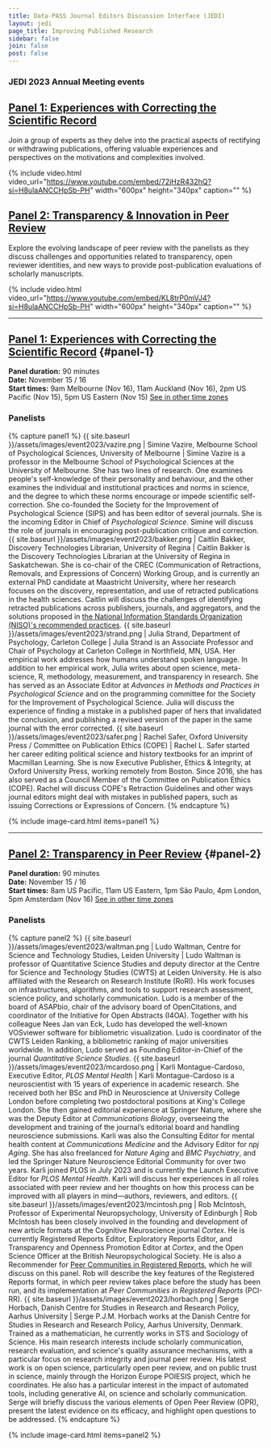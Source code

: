 ```yaml
---
title: Data-PASS Journal Editors Discussion Interface (JEDI)
layout: jedi
page_title: Improving Published Research
sidebar: false
join: false
post: false
---
```


### JEDI 2023 Annual Meeting events


## [Panel 1: Experiences with Correcting the Scientific Record](#panel-1)
  Join a group of experts as they delve into the practical aspects of rectifying or withdrawing publications, offering valuable experiences and perspectives on the motivations and complexities involved.

{% include video.html video_url="https://www.youtube.com/embed/72jHzR432hQ?si=H8ulaANCCHpSb-PH" width="600px" height="340px" caption="" %}

## [Panel 2: Transparency & Innovation in Peer Review](#panel-2)
  Explore the evolving landscape of peer review with the panelists as they discuss challenges and opportunities related to transparency, open reviewer identities, and new ways to provide post-publication evaluations of scholarly manuscripts.


  {% include video.html video_url="https://www.youtube.com/embed/KL8trP0mVJ4?si=H8ulaANCCHpSb-PH" width="600px" height="340px" caption="" %}

---

## [Panel 1: Experiences with Correcting the Scientific Record](https://www.youtube.com/watch?v=72jHzR432hQ) {#panel-1}
**Panel duration:** 90 minutes  
**Date:** November 15 / 16  
**Start times:** 9am Melbourne (Nov 16), 11am Auckland (Nov 16), 2pm US Pacific (Nov 15), 5pm US Eastern (Nov 15) [See in other time zones](https://savvytime.com/converter/australia-melbourne-to-new-zealand-auckland-ca-los-angeles-il-chicago-ny-new-york-city/nov-16-2023/9am)


### Panelists

{% capture panel1 %}
{{ site.baseurl }}/assets/images/event2023/vazire.png | Simine Vazire, Melbourne School of Psychological Sciences, University of Melbourne | Simine Vazire is a professor in the Melbourne School of Psychological Sciences at the University of Melbourne. She has two lines of research. One examines people's self-knowledge of their personality and behaviour, and the other examines the individual and institutional practices and norms in science, and the degree to which these norms encourage or impede scientific self-correction. She co-founded the Society for the Improvement of Psychological Science (SIPS) and has been editor of several journals. She is the incoming Editor in Chief of *Psychological Science*. Simine will discuss the role of journals in encouraging post-publication critique and correction.
{{ site.baseurl }}/assets/images/event2023/bakker.png | Caitlin Bakker, Discovery Technologies Librarian, University of Regina | Caitlin Bakker is the Discovery Technologies Librarian at the University of Regina in Saskatchewan. She is co-chair of the CREC (Communication of Retractions, Removals, and Expressions of Concern) Working Group, and is currently an external PhD candidate at Maastricht University, where her research focuses on the discovery, representation, and use of retracted publications in the health sciences. Caitlin will discuss the challenges of identifying retracted publications across publishers, journals, and aggregators, and the solutions proposed in [the National Information Standards Organization (NISO)'s recommended practices](https://www.niso.org/press-releases/nisos-communication-retractions-removals-and-expressions-concern-crec-draft).
{{ site.baseurl }}/assets/images/event2023/strand.png | Julia Strand, Department of Psychology, Carleton College | Julia Strand is an Associate Professor and Chair of Psychology at Carleton College in Northfield, MN, USA. Her empirical work addresses how humans understand spoken language. In addition to her empirical work, Julia writes about open science, meta-science, R, methodology, measurement, and transparency in research. She has served as an Associate Editor at *Advances in Methods and Practices in Psychological Science* and on the programming committee for the Society for the Improvement of Psychological Science. Julia will discuss the experience of finding a mistake in a published paper of hers that invalidated the conclusion, and publishing a revised version of the paper in the same journal with the error corrected.
{{ site.baseurl }}/assets/images/event2023/safer.png | Rachel Safer, Oxford University Press / Committee on Publication Ethics (COPE) | Rachel L. Safer started her career editing political science and history textbooks for an imprint of Macmillan Learning. She is now Executive Publisher, Ethics & Integrity, at Oxford University Press, working remotely from Boston. Since 2016, she has also served as a Council Member of the Committee on Publication Ethics (COPE). Rachel will discuss COPE's Retraction Guidelines and other ways journal editors might deal with mistakes in published papers, such as issuing Corrections or Expressions of Concern.
{% endcapture %}

{% include image-card.html items=panel1 %}

---

## [Panel 2: Transparency in Peer Review](https://www.youtube.com/watch?v=KL8trP0mVJ4) {#panel-2}
**Panel duration:** 90 minutes  
**Date:** November 15 / 16  
**Start times:** 8am US Pacific, 11am US Eastern, 1pm São Paulo, 4pm London, 5pm Amsterdam (Nov 16) [See in other time zones](https://savvytime.com/converter/ca-los-angeles-to-ny-new-york-city-brazil-sao-paulo-united-kingdom-london-netherlands-amsterdam/nov-16-2023/8am)


### Panelists

{% capture panel2 %}
{{ site.baseurl }}/assets/images/event2023/waltman.png | Ludo Waltman, Centre for Science and Technology Studies, Leiden University | Ludo Waltman is professor of Quantitative Science Studies and deputy director at the Centre for Science and Technology Studies (CWTS) at Leiden University. He is also affiliated with the Research on Research Institute (RoRI). His work focuses on infrastructures, algorithms, and tools to support research assessment, science policy, and scholarly communication. Ludo is a member of the board of ASAPbio, chair of the advisory board of OpenCitations, and coordinator of the Initiative for Open Abstracts (I4OA). Together with his colleague Nees Jan van Eck, Ludo has developed the well-known VOSviewer software for bibliometric visualization. Ludo is coordinator of the CWTS Leiden Ranking, a bibliometric ranking of major universities worldwide. In addition, Ludo served as Founding Editor-in-Chief of the journal *Quantitative Science Studies*.
{{ site.baseurl }}/assets/images/event2023/mcardoso.png | Karli Montague-Cardoso, Executive Editor, *PLOS Mental Health* | Karli Montague-Cardoso is a neuroscientist with 15 years of experience in academic research. She received both her BSc and PhD in Neuroscience at University College London before completing two postdoctoral positions at King's College London. She then gained editorial experience at Springer Nature, where she was the Deputy Editor at *Communications Biology*, overseeing the development and training of the journal’s editorial board and handling neuroscience submissions. Karli was also the Consulting Editor for mental health content at *Communications Medicine* and the Advisory Editor for *npj Aging*. She has also freelanced for *Nature Aging* and *BMC Psychiatry*, and led the Springer Nature Neuroscience Editorial Community for over two years. Karli joined PLOS in July 2023 and is currently the Launch Executive Editor for *PLOS Mental Health*. Karli will discuss her experiences in all roles associated with peer review and her thoughts on how this process can be improved with all players in mind—authors, reviewers, and editors.
{{ site.baseurl }}/assets/images/event2023/mcintosh.png | Rob McIntosh, Professor of Experimental Neuropsychology, University of Edinburgh | Rob McIntosh has been closely involved in the founding and development of new article formats at the Cognitive Neuroscience journal *Cortex*. He is currently Registered Reports Editor, Exploratory Reports Editor, and Transparency and Openness Promotion Editor at *Cortex*, and the Open Science Officer at the British Neuropsychological Society. He is also a Recommender for [Peer Communities in Registered Reports](https://rr.peercommunityin.org), which he will discuss on this panel. Rob will describe the key features of the Registered Reports format, in which peer review takes place before the study has been run, and its implementation at *Peer Communities in Registered Reports* (PCI-RR).
{{ site.baseurl }}/assets/images/event2023/horbach.png | Serge Horbach, Danish Centre for Studies in Research and Research Policy, Aarhus University | Serge P.J.M. Horbach works at the Danish Centre for Studies in Research and Research Policy, Aarhus University, Denmark. Trained as a mathematician, he currently works in STS and Sociology of Science. His main research interests include scholarly communication, research evaluation, and science's quality assurance mechanisms, with a particular focus on research integrity and journal peer review. His latest work is on open science, particularly open peer review, and on public trust in science, mainly through the Horizon Europe POIESIS project, which he coordinates. He also has a particular interest in the impact of automated tools, including generative AI, on science and scholarly communication. Serge will briefly discuss the various elements of Open Peer Review (OPR), present the latest evidence on its efficacy, and highlight open questions to be addressed.
{% endcapture %}

{% include image-card.html items=panel2 %}